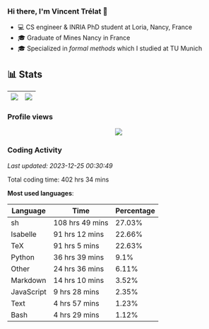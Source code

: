 ### Hi there, I'm Vincent Trélat 👋

-   💻 CS engineer & INRIA PhD student at Loria, Nancy, France
-   🎓 Graduate of Mines Nancy in France
-   🎓 Specialized in _formal methods_ which I studied at TU Munich

## 📊 **Stats**

| <img align="center" src="https://readme-stats.clckblog.space/api?username=VTrelat&show_icons=true&include_all_commits=true&theme=tokyonight&hide_border=true" /> | <img align="center" src="https://readme-stats.clckblog.space/api/top-langs/?username=VTrelat&layout=compact&theme=tokyonight&hide_border=true" /> |
| ---------------------------------------------------------------------------------------------------------------------------------------------------------------- | ------------------------------------------------------------------------------------------------------------------------------------------------- |

### Profile views

<p align="center">
 <img src="https://profile-counter.glitch.me/VTrelat/count.svg" />
</p>

<!--automations-->
### Coding Activity
_Last updated: 2023-12-25 00:30:49_

Total coding time: 402 hrs 34 mins

**Most used languages**:

| Language | Time | Percentage |
| ------------- | ------------- | ------------- |
| sh | 108 hrs 49 mins | 27.03% |
| Isabelle | 91 hrs 12 mins | 22.66% |
| TeX | 91 hrs 5 mins | 22.63% |
| Python | 36 hrs 39 mins | 9.1% |
| Other | 24 hrs 36 mins | 6.11% |
| Markdown | 14 hrs 10 mins | 3.52% |
| JavaScript | 9 hrs 28 mins | 2.35% |
| Text | 4 hrs 57 mins | 1.23% |
| Bash | 4 hrs 29 mins | 1.12% |

